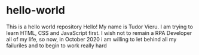 # hello-world
This is a hello world repository
Hello! My name is Tudor Vieru. I am trying to learn HTML, CSS and JavaScript first. I wish not to remain a RPA Developer all of my life, so now, in October 2020 i am willing to let behind all my failuriles and to begin to work really hard

